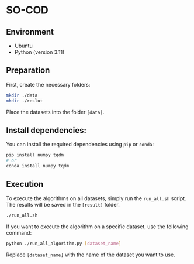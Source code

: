 # SO-COD

## Environment
- Ubuntu
- Python (version 3.11)

## Preparation

First, create the necessary folders:

```sh
mkdir ./data
mkdir ./reslut
```

Place the datasets into the folder `[data]`. 


## Install dependencies:

You can install the required dependencies using `pip` or `conda`:

```sh
pip install numpy tqdm
# or
conda install numpy tqdm
```

## Execution

To execute the algorithms on all datasets, simply run the `run_all.sh` script. The results will be saved in the `[result]` folder. 

```sh
./run_all.sh
```

If you want to execute the algorithm on a specific dataset, use the following command:

```sh
python ./run_all_algorithm.py [dataset_name]
```

Replace `[dataset_name]` with the name of the dataset you want to use.